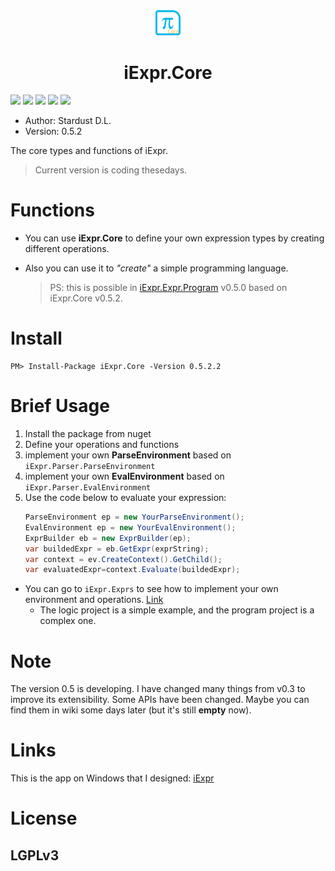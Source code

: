 <div align="center">
    <img src="./resources/images/core.png" width = "8%"/>
    <h1>iExpr.Core</h1>
</div>

![](https://img.shields.io/badge/framework-.netstandard2.0-blue.svg)
![](https://img.shields.io/badge/build-passing-brightgreen.svg)
![](https://img.shields.io/badge/release-v0.5.2-blue.svg)
[![](https://img.shields.io/badge/nuget-v0.5.2.2-brightgreen.svg)](https://www.nuget.org/packages/iExpr.Core/0.5.2.2)
![](http://progressed.io/bar/60?title=done)

+ Author: Stardust D.L.
+ Version: 0.5.2

The core types and functions of iExpr. 

> Current version is coding thesedays.

# Functions

+ You can use **iExpr.Core** to define your own expression types by creating different operations.  
+ Also you can use it to *"create"* a simple programming language. 

    > PS: this is possible in [iExpr.Expr.Program](https://github.com/iExpr/iExpr.Exprs) v0.5.0 based on iExpr.Core v0.5.2.

# Install

```
PM> Install-Package iExpr.Core -Version 0.5.2.2
```

# Brief Usage

1. Install the package from nuget
2. Define your operations and functions
3. implement your own **ParseEnvironment** based on `iExpr.Parser.ParseEnvironment`
3. implement your own **EvalEnvironment** based on `iExpr.Parser.EvalEnvironment`
4. Use the code below to evaluate your expression:
    ```cs
    ParseEnvironment ep = new YourParseEnvironment();
    EvalEnvironment ep = new YourEvalEnvironment();
    ExprBuilder eb = new ExprBuilder(ep);
    var buildedExpr = eb.GetExpr(exprString);
    var context = ev.CreateContext().GetChild();
    var evaluatedExpr=context.Evaluate(buildedExpr);
    ```
+ You can go to `iExpr.Exprs` to see how to implement your own environment and operations. [Link](https://github.com/iExpr/iExpr.Exprs)
    + The logic project is a simple example, and the program project is a complex one.

# Note

The version 0.5 is developing. I have changed many things from v0.3 to improve its extensibility. 
Some APIs have been changed. Maybe you can find them in wiki some days later (but it's still **empty** now).

# Links

This is the app on Windows that I designed:
[iExpr](https://stardustdl.github.io/Blog/2017/12/22/%E8%A1%A8%E8%BE%BE%E5%BC%8F%E8%AE%A1%E7%AE%97%E5%99%A8-iExpr/)

# License

## LGPLv3